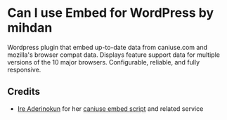 # Can I use Embed for WordPress by mihdan
Wordpress plugin that embed up-to-date data from caniuse.com and mozilla's browser compat data. Displays feature support data for multiple versions of the 10 major browsers. Configurable, reliable, and fully responsive.

## Credits

- [Ire Aderinokun](https://twitter.com/ireaderinokun) for her [caniuse embed script](https://caniuse.bitsofco.de/) and related service

